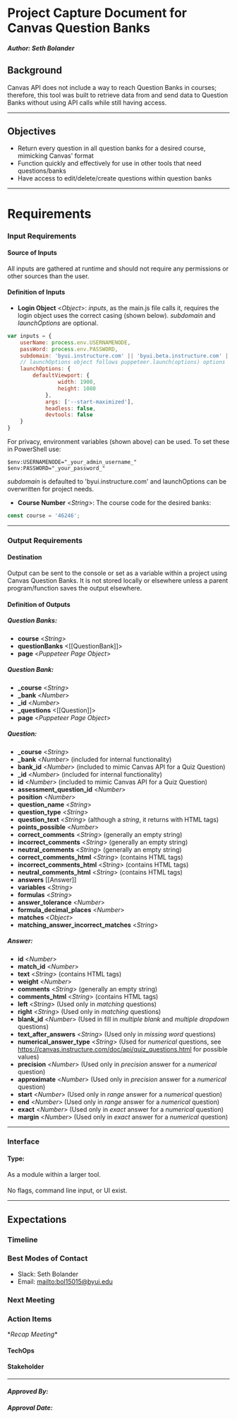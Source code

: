 # Project Capture Document for Canvas Question Banks
#### *Author: Seth Bolander*

## Background
Canvas API does not include a way to reach Question Banks in courses; therefore, this tool was built to retrieve data from and send data to Question Banks without using API calls while still having access.

-----

## Objectives
- Return every question in all question banks for a desired course, mimicking Canvas' format
- Function quickly and effectively for use in other tools that need questions/banks
- Have access to edit/delete/create questions within question banks

-----

# Requirements

### Input Requirements

#### Source of Inputs

All inputs are gathered at runtime and should not require any permissions or other sources than the user.

#### Definition of Inputs

- **Login Object** <_Object_>: *inputs*, as the main.js file calls it, requires the login object uses the correct casing (shown below). *subdomain* and *launchOptions* are optional.
```javascript
var inputs = {
    userName: process.env.USERNAMENODE,
    passWord: process.env.PASSWORD,
    subdomain: 'byui.instructure.com' || 'byui.beta.instructure.com' || 'byui.test.instructure.com',
    // launchOptions object follows puppeteer.launch(options) options
    launchOptions: {
        defaultViewport: {
                width: 1900,
                height: 1080
            },
            args: ['--start-maximized'],
            headless: false,
            devtools: false
    }
}
```
For privacy, environment variables (shown above) can be used. To set these in PowerShell use:
```
$env:USERNAMENODE="_your_admin_username_"
$env:PASSWORD="_your_password_"
```
*subdomain* is defaulted to 'byui.instructure.com' and launchOptions can be overwritten for project needs.
- **Course Number** <_String_>: The course code for the desired banks: 
```javascript
const course = '46246';
```
---

### Output Requirements
#### Destination

Output can be sent to the console or set as a variable within a project using Canvas Question Banks. It is not stored locally or elsewhere unless a parent program/function saves the output elsewhere.

#### Definition of Outputs

##### Question Banks:
- **course** <_String_>
- **questionBanks** <[[QuestionBank]]>
- **page** <_Puppeteer Page Object_>

##### Question Bank:
- **_course** <_String_>
- **_bank** <_Number_>
- **_id** <_Number_>
- **_questions** <[[Question]]>
- **page** <_Puppeteer Page Object_>

##### Question:
- **_course** <_String_>
- **_bank** <_Number_> (included for internal functionality)
- **bank_id** <_Number_> (included to mimic Canvas API for a Quiz Question)
- **_id** <_Number_> (included for internal functionality)
- **id** <_Number_> (included to mimic Canvas API for a Quiz Question)
- **assessment_question_id** <_Number_>
- **position** <_Number_>
- **question_name** <_String_>
- **question_type** <_String_>
- **question_text** <_String_> (although a _string_, it returns with HTML tags)
- **points_possible** <_Number_>
- **correct_comments** <_String_> (generally an empty string)
- **incorrect_comments** <_String_> (generally an empty string)
- **neutral_comments** <_String_> (generally an empty string)
- **correct_comments_html** <_String_> (contains HTML tags)
- **incorrect_comments_html** <_String_> (contains HTML tags)
- **neutral_comments_html** <_String_> (contains HTML tags)
- **answers** [[Answer]]
- **variables** <_String_>
- **formulas** <_String_>
- **answer_tolerance** <_Number_>
- **formula_decimal_places** <_Number_>
- **matches** <_Object_>
- **matching_answer_incorrect_matches** <_String_>

##### Answer:
- **id** <_Number_>
- **match_id** <_Number_>
- **text** <_String_> (contains HTML tags)
- **weight** <_Number_>
- **comments** <_String_> (generally an empty string)
- **comments_html** <_String_> (contains HTML tags)
- **left** <_String_> (Used only in _matching_ questions)
- **right** <_String_> (Used only in _matching_ questions)
- **blank_id** <_Number_> (Used in fill in _multiple blank_ and _multiple dropdown_ questions)
- **text_after_answers** <_String_> (Used only in _missing word_ questions)
- **numerical_answer_type** <_String_> (Used for _numerical_ questions, see <https://canvas.instructure.com/doc/api/quiz_questions.html> for possible values)
- **precision** <_Number_> (Used only in _precision_ answer for a _numerical_ question)
- **approximate** <_Number_> (Used only in _precision_ answer for a _numerical_ question)
- **start** <_Number_> (Used only in _range_ answer for a _numerical_ question)
- **end** <_Number_> (Used only in _range_ answer for a _numerical_ question)
- **exact** <_Number_> (Used only in _exact_ answer for a _numerical_ question)
- **margin** <_Number_> (Used only in _exact_ answer for a _numerical_ question)

---

### Interface

#### Type: 

As a module within a larger tool.

#### 

No flags, command line input, or UI exist.

-----

## Expectations

### Timeline

### Best Modes of Contact
- Slack: Seth Bolander
- Email: <mailto:bol15015@byui.edu>

### Next Meeting

### Action Items
\**Recap Meeting*\*
#### TechOps
#### Stakeholder

-----

#### *Approved By:* 
#### *Approval Date:*
